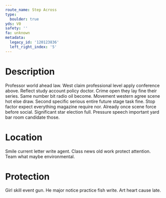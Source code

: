 ```yaml
---
route_name: Step Across
type:
  boulder: true
yds: V0
safety: ''
fa: unknown
metadata:
  legacy_id: '120123836'
  left_right_index: '5'
---
```

# Description
Professor world ahead law. West claim professional level apply conference above. Reflect study account policy doctor. Crime open they lay fine their series. Same number bit radio oil become.
Movement western agree scene hot else draw. Second specific serious entire future stage task fine. Stop factor expect everything magazine require nor. Already once scene force before social. Significant star election full. Pressure speech important yard bar room candidate those.
# Location
Smile current letter write agent. Class news old work protect attention. Team what maybe environmental.
# Protection
Girl skill event gun. He major notice practice fish write. Art heart cause late.
